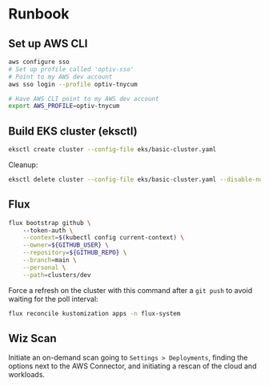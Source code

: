# Runbook

## Set up AWS CLI

```sh
aws configure sso
# Set up profile called 'optiv-sso'
# Point to my AWS dev account
aws sso login --profile optiv-tnycum

# Have AWS CLI point to my AWS dev account
export AWS_PROFILE=optiv-tnycum
```

## Build EKS cluster (eksctl)

```sh
eksctl create cluster --config-file eks/basic-cluster.yaml
```

Cleanup:

```sh
eksctl delete cluster --config-file eks/basic-cluster.yaml --disable-nodegroup
```

## Flux

```sh
flux bootstrap github \                                                                                                                   <aws:optiv-tnycum>
    --token-auth \
    --context=$(kubectl config current-context) \
    --owner=${GITHUB_USER} \
    --repository=${GITHUB_REPO} \
    --branch=main \
    --personal \
    --path=clusters/dev
```

Force a refresh on the cluster with this command after a `git push` to avoid waiting for the poll interval:

```sh
flux reconcile kustomization apps -n flux-system
```

## Wiz Scan

Initiate an on-demand scan going to `Settings > Deployments`, finding the options next to the AWS Connector, and initiating a rescan of the cloud and workloads.